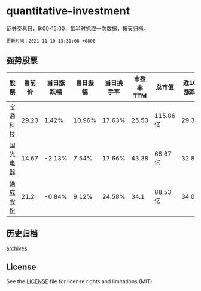 # quantitative-investment

证券交易日，9:00-15:00，每半时抓取一次数据，按天[归档](archives)。

`更新时间：2021-11-10 13:31:08 +0800`

## 强势股票

|股票|当前价|当日涨跌幅|当日振幅|当日换手率|市盈率TTM|总市值|近10日涨跌幅|
|----|----|----|----|----|----|----|----|
|[宝通科技](https://xueqiu.com/S/SZ300031)|29.23|1.42%|10.96%|17.63%|25.53|115.86亿|29.34%|
|[国光电器](https://xueqiu.com/S/SZ002045)|14.67|-2.13%|7.54%|17.66%|43.38|68.67亿|32.88%|
|[确成股份](https://xueqiu.com/S/SH605183)|21.2|-0.84%|9.12%|24.58%|34.1|88.53亿|34.09%|

## 历史归档

[archives](archives)

## License

See the [LICENSE](LICENSE) file for license rights and limitations (MIT).